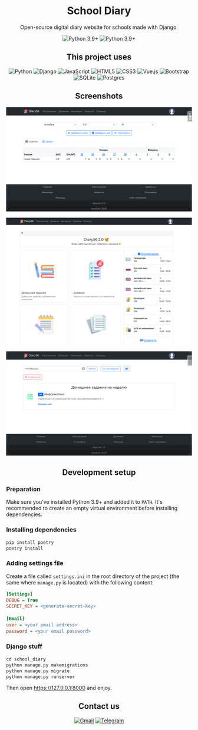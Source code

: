 <div align="center">

# School Diary

Open-source digital diary website for schools made with Django.

<img alt="Python 3.9+" src="https://img.shields.io/badge/Python_Version-3.9+-blue.svg">
<img alt="Python 3.9+" src="https://img.shields.io/badge/License-MIT-yellow.svg">


## This project uses

<img alt="Python" src="https://img.shields.io/badge/python%20-%2314354C.svg?&style=for-the-badge&logo=python&logoColor=white"/>
<img alt="Django" src="https://img.shields.io/badge/django%20-%23092E20.svg?&style=for-the-badge&logo=django&logoColor=white"/>
<img alt="JavaScript" src="https://img.shields.io/badge/javascript%20-%23323330.svg?&style=for-the-badge&logo=javascript&logoColor=%23F7DF1E"/>
<img alt="HTML5" src="https://img.shields.io/badge/html5%20-%23E34F26.svg?&style=for-the-badge&logo=html5&logoColor=white"/>
<img alt="CSS3" src="https://img.shields.io/badge/css3%20-%231572B6.svg?&style=for-the-badge&logo=css3&logoColor=white"/>
<img alt="Vue.js" src="https://img.shields.io/badge/vuejs%20-%2335495e.svg?&style=for-the-badge&logo=vue.js&logoColor=%234FC08D"/>
<img alt="Bootstrap" src="https://img.shields.io/badge/bootstrap%20-%23563D7C.svg?&style=for-the-badge&logo=bootstrap&logoColor=white"/>
<img alt="SQLite" src ="https://img.shields.io/badge/sqlite-%2307405e.svg?&style=for-the-badge&logo=sqlite&logoColor=white"/>
<img alt="Postgres" src ="https://img.shields.io/badge/postgres-orangered.svg?&style=for-the-badge&logo=postgresql"/>

## Screenshots

![](screenshots/1.png)

![](screenshots/2.png)

![](screenshots/3.png)

## Development setup

<div align="left">

### Preparation

Make sure you've installed Python 3.9+ and added it to `PATH`.
It's recommended to create an empty virtual environment before
installing dependencies.

### Installing dependencies

```
pip install poetry
poetry install
```

### Adding settings file

Create a file called `settings.ini` in the root directory
of the project (the same where `manage.py` is located) with
the following content:

```ini
[Settings]
DEBUG = True
SECRET_KEY = <generate-secret-key>

[Email]
user = <your email address>
password = <your email password>
```


### Django stuff

```
cd school_diary
python manage.py makemigrations
python manage.py migrate
python manage.py runserver
```

Then open https://127.0.0.1:8000 and enjoy.

</div>

## Contact us

<a href="mailto:ideasoft.spb@gmail.com"><img alt="Gmail" src="https://img.shields.io/badge/Gmail-D14836?style=for-the-badge&logo=gmail&logoColor=white"/></a>
<a href="https://t.me/AlanTheKnight"><img alt="Telegram" src="https://img.shields.io/badge/Telegram-2CA5E0?style=for-the-badge&logo=telegram&logoColor=white"></a>

</div>

